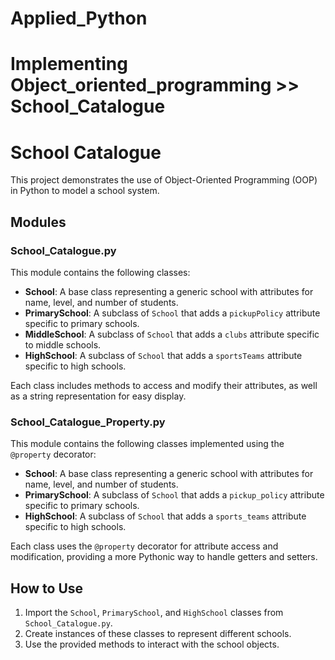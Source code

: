# Applied_Python
# Implementing Object_oriented_programming >> School_Catalogue

# School Catalogue

This project demonstrates the use of Object-Oriented Programming (OOP) in Python to model a school system.

## Modules

### School_Catalogue.py
This module contains the following classes:

- **School**: A base class representing a generic school with attributes for name, level, and number of students.
- **PrimarySchool**: A subclass of `School` that adds a `pickupPolicy` attribute specific to primary schools.
- **MiddleSchool**: A subclass of `School` that adds a `clubs` attribute specific to middle schools.
- **HighSchool**: A subclass of `School` that adds a `sportsTeams` attribute specific to high schools.

Each class includes methods to access and modify their attributes, as well as a string representation for easy display.

### School_Catalogue_Property.py
This module contains the following classes implemented using the `@property` decorator:

- **School**: A base class representing a generic school with attributes for name, level, and number of students.
- **PrimarySchool**: A subclass of `School` that adds a `pickup_policy` attribute specific to primary schools.
- **HighSchool**: A subclass of `School` that adds a `sports_teams` attribute specific to high schools.

Each class uses the `@property` decorator for attribute access and modification, providing a more Pythonic way to handle getters and setters.

## How to Use

1. Import the `School`, `PrimarySchool`, and `HighSchool` classes from `School_Catalogue.py`.
2. Create instances of these classes to represent different schools.
3. Use the provided methods to interact with the school objects.

